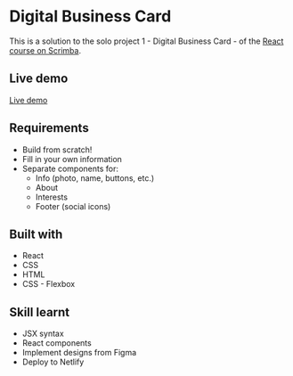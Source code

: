 # Digital Business Card

This is a solution to the solo project 1 - Digital Business Card - of the [React course on Scrimba](https://scrimba.com/learn/learnreact).

## Live demo

[Live demo](https://digitalbusinesscard614.netlify.app)

## Requirements

- Build from scratch!
- Fill in your own information
- Separate components for:
  - Info (photo, name, buttons, etc.)
  - About
  - Interests
  - Footer (social icons)

## Built with

- React
- CSS
- HTML
- CSS - Flexbox

## Skill learnt

- JSX syntax
- React components
- Implement designs from Figma
- Deploy to Netlify
